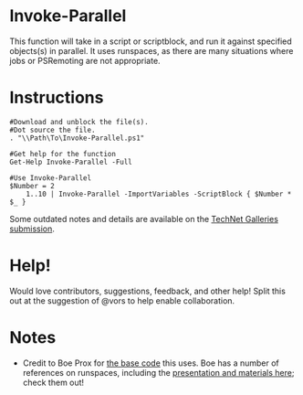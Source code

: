 Invoke-Parallel
==========

This function will take in a script or scriptblock, and run it against specified objects(s) in parallel.  It uses runspaces, as there are many situations where jobs or PSRemoting are not appropriate.

# Instructions

    #Download and unblock the file(s).
    #Dot source the file.
    . "\\Path\To\Invoke-Parallel.ps1"
    
    #Get help for the function
    Get-Help Invoke-Parallel -Full

    #Use Invoke-Parallel
    $Number = 2
		1..10 | Invoke-Parallel -ImportVariables -ScriptBlock { $Number * $_ }
  
Some outdated notes and details are available on the [TechNet Galleries submission](http://gallery.technet.microsoft.com/Run-Parallel-Parallel-377fd430).

# Help!

Would love contributors, suggestions, feedback, and other help!  Split this out at the suggestion of @vors to help enable collaboration.

# Notes

* Credit to Boe Prox for [the base code](http://learn-powershell.net/2012/05/10/speedy-network-information-query-using-powershell/) this uses.  Boe has a number of references on runspaces, including the [presentation and materials here](http://learn-powershell.net/2014/06/11/norcal-powershell-user-group-presentation-on-runspaces-is-available/); check them out!